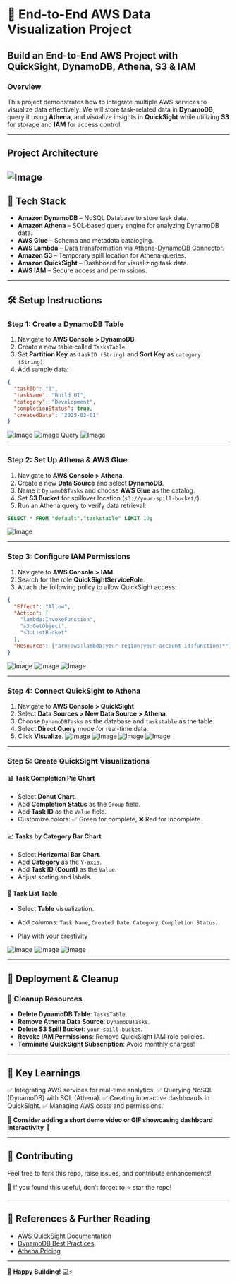 # 🚀 **End-to-End AWS Data Visualization Project**

## **Build an End-to-End AWS Project with QuickSight, DynamoDB, Athena, S3 & IAM**

### **Overview**
This project demonstrates how to integrate multiple AWS services to visualize data effectively. We will store task-related data in **DynamoDB**, query it using **Athena**, and visualize insights in **QuickSight** while utilizing **S3** for storage and **IAM** for access control.

---

## **Project Architecture**
![Image](https://github.com/user-attachments/assets/8e484544-c770-4fc6-bf8d-26b32c84030d)
---

## **🔧 Tech Stack**
- **Amazon DynamoDB** – NoSQL Database to store task data.
- **Amazon Athena** – SQL-based query engine for analyzing DynamoDB data.
- **AWS Glue** – Schema and metadata cataloging.
- **AWS Lambda** – Data transformation via Athena-DynamoDB Connector.
- **Amazon S3** – Temporary spill location for Athena queries.
- **Amazon QuickSight** – Dashboard for visualizing task data.
- **AWS IAM** – Secure access and permissions.

---

## **🛠️ Setup Instructions**

### **Step 1: Create a DynamoDB Table**
1. Navigate to **AWS Console > DynamoDB**.
2. Create a new table called `TasksTable`.
3. Set **Partition Key** as `taskID (String)` and **Sort Key** as `category (String)`.
4. Add sample data:
```json
{
  "taskID": "1",
  "taskName": "Build UI",
  "category": "Development",
  "completionStatus": true,
  "createdDate": "2025-03-01"
}
```
![Image](https://github.com/user-attachments/assets/34cc1ff6-6d66-4531-af65-33dc33fe859b)
![Image](https://github.com/user-attachments/assets/173712e6-ef67-44af-9ddf-edb9e4eea52b)
Query
![Image](https://github.com/user-attachments/assets/3e08b364-9564-4015-8d39-544ea8433cf7)

---

### **Step 2: Set Up Athena & AWS Glue**
1. Navigate to **AWS Console > Athena**.
2. Create a new **Data Source** and select **DynamoDB**.
3. Name it `DynamoDBTasks` and choose **AWS Glue** as the catalog.
4. Set **S3 Bucket** for spillover location (`s3://your-spill-bucket/`).
5. Run an Athena query to verify data retrieval:
```sql
SELECT * FROM "default"."taskstable" LIMIT 10;
```
![Image](https://github.com/user-attachments/assets/d5105f0f-7a81-490f-b58d-a55ffb08f3d2)

---

### **Step 3: Configure IAM Permissions**
1. Navigate to **AWS Console > IAM**.
2. Search for the role **QuickSightServiceRole**.
3. Attach the following policy to allow QuickSight access:
```json
{
  "Effect": "Allow",
  "Action": [
    "lambda:InvokeFunction",
    "s3:GetObject",
    "s3:ListBucket"
  ],
  "Resource": ["arn:aws:lambda:your-region:your-account-id:function:*"]
}
```
![Image](https://github.com/user-attachments/assets/47e1a760-2467-484e-ac88-7baf7918aae6)
![Image](https://github.com/user-attachments/assets/78b8eec0-8801-4dd4-adb8-023384903991)
![Image](https://github.com/user-attachments/assets/b0924bd8-0a1d-46d8-9da4-5ecfee1fa303)

---

### **Step 4: Connect QuickSight to Athena**
1. Navigate to **AWS Console > QuickSight**.
2. Select **Data Sources > New Data Source > Athena**.
3. Choose `DynamoDBTasks` as the database and `taskstable` as the table.
4. Select **Direct Query** mode for real-time data.
5. Click **Visualize**.
![Image](https://github.com/user-attachments/assets/92d7491b-9af2-4f97-bfbf-2032fb338075)
![Image](https://github.com/user-attachments/assets/44afdcae-c29f-4093-a04f-f8b25e28d817)
![Image](https://github.com/user-attachments/assets/e1052208-189e-4498-8f56-dccf820258d0)
![Image](https://github.com/user-attachments/assets/6e5bb2cf-aca1-4cbe-9ca6-b4aff76119db)


---

### **Step 5: Create QuickSight Visualizations**
#### **📊 Task Completion Pie Chart**
- Select **Donut Chart**.
- Add **Completion Status** as the `Group` field.
- Add **Task ID** as the `Value` field.
- Customize colors: ✅ Green for complete, ❌ Red for incomplete.

#### **📈 Tasks by Category Bar Chart**
- Select **Horizontal Bar Chart**.
- Add **Category** as the `Y-axis`.
- Add **Task ID (Count)** as the `Value`.
- Adjust sorting and labels.

#### **📃 Task List Table**
- Select **Table** visualization.
- Add columns: `Task Name`, `Created Date`, `Category`, `Completion Status`.

- Play with your creativity

![Image](https://github.com/user-attachments/assets/32e2354b-0a97-4045-802e-6a5af857b53a)
![Image](https://github.com/user-attachments/assets/2a43e76d-445b-4e04-ad1e-0352fcaffd36)
![Image](https://github.com/user-attachments/assets/8b4b62b9-660e-44cb-9368-6a20460574ed)

---

## **🚀 Deployment & Cleanup**

### **🚨 Cleanup Resources**
- **Delete DynamoDB Table**: `TasksTable`.
- **Remove Athena Data Source**: `DynamoDBTasks`.
- **Delete S3 Spill Bucket**: `your-spill-bucket`.
- **Revoke IAM Permissions**: Remove QuickSight IAM role policies.
- **Terminate QuickSight Subscription**: Avoid monthly charges!

---

## **🎯 Key Learnings**
✅ Integrating AWS services for real-time analytics.
✅ Querying NoSQL (DynamoDB) with SQL (Athena).
✅ Creating interactive dashboards in QuickSight.
✅ Managing AWS costs and permissions.

📌 **Consider adding a short demo video or GIF showcasing dashboard interactivity** 📌

---

## **📢 Contributing**
Feel free to fork this repo, raise issues, and contribute enhancements!

🌟 If you found this useful, don’t forget to ⭐ star the repo!

---

## **🔗 References & Further Reading**
- [AWS QuickSight Documentation](https://docs.aws.amazon.com/quicksight/latest/user/welcome.html)
- [DynamoDB Best Practices](https://docs.aws.amazon.com/amazondynamodb/latest/developerguide/best-practices.html)
- [Athena Pricing](https://aws.amazon.com/athena/pricing/)

---

🚀 **Happy Building!** 💻⚡
